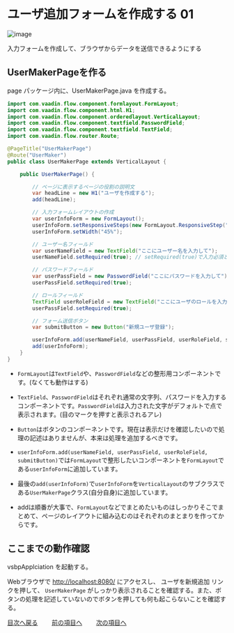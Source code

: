 # ユーザ追加フォームを作成する 01

![image](https://github.com/user-attachments/assets/bec3f8bb-f715-48a0-9aa3-c509c6d756b5)

入力フォームを作成して、ブラウザからデータを送信できるようにする

## UserMakerPageを作る
page パッケージ内に、UserMakerPage.java を作成する。

```java
import com.vaadin.flow.component.formlayout.FormLayout;
import com.vaadin.flow.component.html.H1;
import com.vaadin.flow.component.orderedlayout.VerticalLayout;
import com.vaadin.flow.component.textfield.PasswordField;
import com.vaadin.flow.component.textfield.TextField;
import com.vaadin.flow.router.Route;

@PageTitle("UserMakerPage")
@Route("UserMaker")
public class UserMakerPage extends VerticalLayout {

    public UserMakerPage() {

        // ページに表示するページの役割の説明文
        var headLine = new H1("ユーザを作成する");
        add(headLine);

        // 入力フォームレイアウトの作成
        var userInfoForm = new FormLayout();
        userInfoForm.setResponsiveSteps(new FormLayout.ResponsiveStep("0", 1));
        userInfoForm.setWidth("45%");

        // ユーザー名フィールド
        var userNameField = new TextField("ここにユーザー名を入力して");
        userNameField.setRequired(true); // setRequired(true)で入力必須とする

        // パスワードフィールド
        var userPassField = new PasswordField("ここにパスワードを入力して");
        userPassField.setRequired(true);

        // ロールフィールド
        TextField userRoleField = new TextField("ここにユーザのロールを入力して");
        userPassField.setRequired(true);    

        // フォーム送信ボタン
        var submitButton = new Button("新規ユーザ登録");

        userInfoForm.add(userNameField, userPassField, userRoleField, submitButton);
        add(userInfoForm);
    }
}
```
- `FormLayout`は`TextField`や、`PasswordField`などの整形用コンポーネントです。(なくても動作はする)

- `TextField`、`PasswordField`はそれぞれ通常の文字列、パスワードを入力するコンポーネントです。`PasswordField`は入力された文字がデフォルトで点で表示されます。(目のマークを押すと表示されるアレ)

- `Button`はボタンのコンポーネントです。現在は表示だけを確認したいので処理の記述はありませんが、本来は処理を追加するべきです。

- `userInfoForm.add(userNameField, userPassField, userRoleField, submitButton)`では`FormLayout`で整形したいコンポーネントを`FormLayout`である`userInfoForm`に追加しています。

- 最後の`add(userInfoForm)`で`userInfoForm`を`VerticalLayout`のサブクラスである`UserMakerPage`クラス(自分自身)に追加しています。

- addは順番が大事で、`FormLayout`などでまとめたいものはしっかりそこでまとめて、ページのレイアウトに組み込むのはそれぞれのまとまりを作ってからです。


## ここまでの動作確認

vsbpApplciation を起動する。

Webブラウザで [http://localhost:8080/](http://localhost:8080/) にアクセスし、 ユーザを新規追加 リンクを押して、 `UserMakerPage` がしっかり表示されることを確認する。また、ボタンの処理を記述していないのでボタンを押しても何も起こらないことを確認する。

[目次へ戻る](../README.md)  &emsp;&emsp;[前の項目へ](../動作確認/課題02.md) &emsp;&emsp;[次の項目へ](./02.md)
